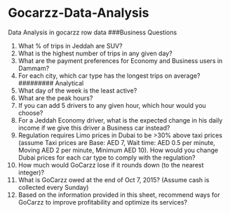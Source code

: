 # Gocarzz-Data-Analysis
Data Analysis in gocarzz row data
###Business Questions
1. What % of trips in Jeddah are SUV?
2. What is the highest number of trips in any given day?
3. What are the payment preferences for Economy and Business users in Dammam?
4. For each city, which car type has the longest trips on average?
#########
Analytical
5. What day of the week is the least active?
6. What are the peak hours?
7. If you can add 5 drivers to any given hour, which hour would you choose?
8. For a Jeddah Economy driver, what is the expected change in his daily income if we give this driver a Business car instead?
9. Regulation requires Limo prices in Dubai to be >30% above taxi prices (assume Taxi prices are Base: AED 7, Wait time: AED 0.5 per minute, Moving AED 2 per minute, Minimum AED 10). How would you change Dubai prices for each car type to comply with the regulation?
10. How much would GoCarzz lose if it rounds down (to the nearest integer)?
11. What is GoCarzz owed at the end of Oct 7, 2015? (Assume cash is collected every Sunday)
12. Based on the information provided in this sheet, recommend ways for GoCarzz to improve profitability and optimize its services?
